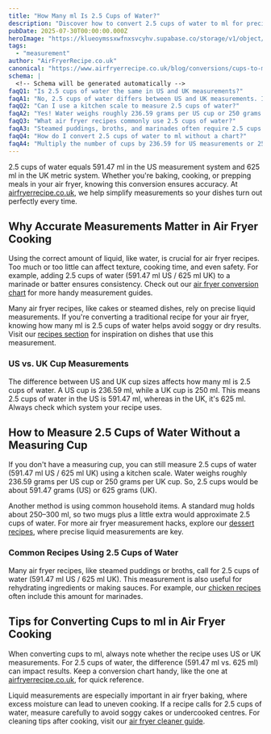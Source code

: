 ```yaml
---
title: "How Many ml Is 2.5 Cups of Water?"
description: "Discover how to convert 2.5 cups of water to ml for precise air fryer cooking. Get accurate measurements and cooking tips here!"
pubDate: 2025-07-30T00:00:00.000Z
heroImage: "https://klueoymssxwfnxsvcyhv.supabase.co/storage/v1/object/public/Shmucket/how-many-ml-is-2-5-cups-of-water.webp"
tags:
  - "measurement"
author: "AirFryerRecipe.co.uk"
canonical: "https://www.airfryerrecipe.co.uk/blog/conversions/cups-to-ml/how-many-ml-is-2-5-cups-of-water"
schema: |
  <!-- Schema will be generated automatically -->
faqQ1: "Is 2.5 cups of water the same in US and UK measurements?"
faqA1: "No, 2.5 cups of water differs between US and UK measurements. In the US, 2.5 cups equal 591.47 ml, while in the UK, it's 625 ml. Always check which system your recipe uses for accuracy."
faqQ2: "Can I use a kitchen scale to measure 2.5 cups of water?"
faqA2: "Yes! Water weighs roughly 236.59 grams per US cup or 250 grams per UK cup. For 2.5 cups, measure 591.47 grams (US) or 625 grams (UK) for precise results."
faqQ3: "What air fryer recipes commonly use 2.5 cups of water?"
faqA3: "Steamed puddings, broths, and marinades often require 2.5 cups of water. This measurement ensures proper hydration and even cooking in dishes like air fryer cakes or braised meats."
faqQ4: "How do I convert 2.5 cups of water to ml without a chart?"
faqA4: "Multiply the number of cups by 236.59 for US measurements or 250 for UK measurements. For 2.5 cups, that's 591.47 ml (US) or 625 ml (UK). Keep a conversion chart handy for quick reference."
---
```

<p>2.5 cups of water equals 591.47 ml in the US measurement system and 625 ml in the UK metric system. Whether you're baking, cooking, or prepping meals in your air fryer, knowing this conversion ensures accuracy. At <a href=https://www.airfryerrecipe.co.uk>airfryerrecipe.co.uk</a>, we help simplify measurements so your dishes turn out perfectly every time.</p>  

<h2>Why Accurate Measurements Matter in Air Fryer Cooking</h2>  
<p>Using the correct amount of liquid, like water, is crucial for air fryer recipes. Too much or too little can affect texture, cooking time, and even safety. For example, adding 2.5 cups of water (591.47 ml US / 625 ml UK) to a marinade or batter ensures consistency. Check out our <a href=https://www.airfryerrecipe.co.uk/air-fryer-conversion-chart>air fryer conversion chart</a> for more handy measurement guides.</p>  

<p>Many air fryer recipes, like cakes or steamed dishes, rely on precise liquid measurements. If you're converting a traditional recipe for your air fryer, knowing how many ml is 2.5 cups of water helps avoid soggy or dry results. Visit our <a href=https://www.airfryerrecipe.co.uk/recipes>recipes section</a> for inspiration on dishes that use this measurement.</p>  

<h3>US vs. UK Cup Measurements</h3>  
<p>The difference between US and UK cup sizes affects how many ml is 2.5 cups of water. A US cup is 236.59 ml, while a UK cup is 250 ml. This means 2.5 cups of water in the US is 591.47 ml, whereas in the UK, it's 625 ml. Always check which system your recipe uses.</p>  

<h2>How to Measure 2.5 Cups of Water Without a Measuring Cup</h2>  
<p>If you don't have a measuring cup, you can still measure 2.5 cups of water (591.47 ml US / 625 ml UK) using a kitchen scale. Water weighs roughly 236.59 grams per US cup or 250 grams per UK cup. So, 2.5 cups would be about 591.47 grams (US) or 625 grams (UK).</p>  

<p>Another method is using common household items. A standard mug holds about 250–300 ml, so two mugs plus a little extra would approximate 2.5 cups of water. For more air fryer measurement hacks, explore our <a href=https://www.airfryerrecipe.co.uk/recipe-category/dessert>dessert recipes</a>, where precise liquid measurements are key.</p>  

<h3>Common Recipes Using 2.5 Cups of Water</h3>  
<p>Many air fryer recipes, like steamed puddings or broths, call for 2.5 cups of water (591.47 ml US / 625 ml UK). This measurement is also useful for rehydrating ingredients or making sauces. For example, our <a href=https://www.airfryerrecipe.co.uk/recipe-category/chicken>chicken recipes</a> often include this amount for marinades.</p>  

<h2>Tips for Converting Cups to ml in Air Fryer Cooking</h2>  
<p>When converting cups to ml, always note whether the recipe uses US or UK measurements. For 2.5 cups of water, the difference (591.47 ml vs. 625 ml) can impact results. Keep a conversion chart handy, like the one at <a href=https://www.airfryerrecipe.co.uk/air-fryer-conversion-chart>airfryerrecipe.co.uk</a>, for quick reference.</p>  

<p>Liquid measurements are especially important in air fryer baking, where excess moisture can lead to uneven cooking. If a recipe calls for 2.5 cups of water, measure carefully to avoid soggy cakes or undercooked centres. For cleaning tips after cooking, visit our <a href=https://www.airfryerrecipe.co.uk/air-fryer-cleaner>air fryer cleaner guide</a>.</p>
